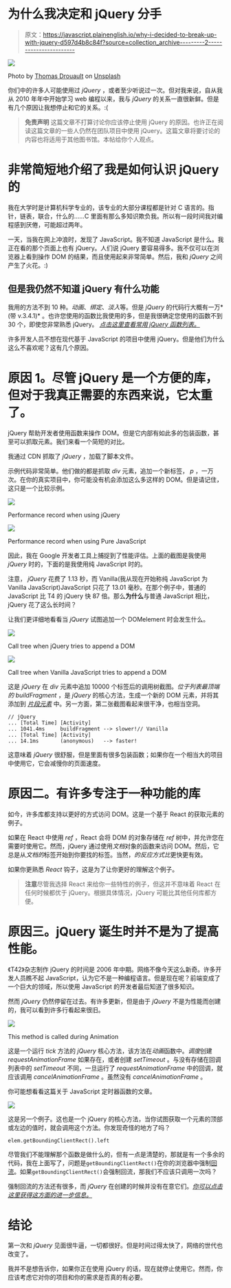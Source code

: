 # 为什么我决定和 jQuery 分手

> 原文：<https://javascript.plainenglish.io/why-i-decided-to-break-up-with-jquery-d597d4b8c84f?source=collection_archive---------2----------------------->

![](img/78f3a4f6c03ea8aa3d6ef38fd1f8827c.png)

Photo by [Thomas Drouault](https://unsplash.com/@thomasdrouaultphotography?utm_source=medium&utm_medium=referral) on [Unsplash](https://unsplash.com?utm_source=medium&utm_medium=referral)

你们中的许多人可能使用过 *jQuery* ，或者至少听说过一次。但对我来说，自从我从 2010 年年中开始学习 web 编程以来，我与 *jQuery* 的关系一直很新鲜。但是有几个原因让我想停止和它的关系。:(

> **免责声明**
> 这篇文章不打算讨论你应该停止使用 jQuery 的原因。也许正在阅读这篇文章的一些人仍然在团队项目中使用 jQuery。这篇文章将要讨论的内容也将适用于其他图书馆。本帖给你个人观点。

# 非常简短地介绍了我是如何认识 jQuery 的

我在大学时是计算机科学专业的，该专业的大部分课程都是针对 C 语言的。指针，链表，联合，什么的……C 里面有那么多知识欺负我。所以有一段时间我对编程感到厌倦，可能超过两年。

一天，当我在网上冲浪时，发现了 JavaScript。我不知道 JavaScript 是什么。我正在看的那个页面上也有 jQuery。人们说 jQuery 要容易得多。我不仅可以在浏览器上看到操作 DOM 的结果，而且使用起来非常简单。然后，我和 *jQuery* 之间产生了火花。:)

## 但是我仍然不知道 jQuery 有什么功能

我用的方法不到 10 种。*动画*、*绑定*、*淡入*等。但是 *jQuery* 的代码行大概有一万*(带 v.3.4.1)* 。也许您使用的函数比我使用的多，但是我很确定您使用的函数不到 30 个，即使您非常熟悉 jQuery。 [*点击这里查看常用 jQuery 函数列表。*](https://code.tutsplus.com/tutorials/20-helpful-jquery-methods-you-should-be-using--net-10521)

许多开发人员不想在现代基于 JavaScript 的项目中使用 jQuery。但是他们为什么这么不喜欢呢？这有几个原因。

# 原因 1。尽管 jQuery 是一个方便的库，但对于我真正需要的东西来说，它太重了。

jQuery 帮助开发者使用函数来操作 DOM。但是它内部有如此多的包装函数，甚至可以抓取元素。我们来看一个简短的对比。

我通过 CDN 抓取了 *jQuery* ，加载了脚本文件。

示例代码非常简单。他们做的都是抓取 *div* 元素，追加一个新标签， *p* ，一万次。在你的真实项目中，你可能没有机会添加这么多这样的 DOM。但是请记住，这只是一个比较示例。

![](img/3da03ba77ebf2d76d33a42f91315d9c0.png)

Performance record when using jQuery

![](img/172a461b50506105230a0146f4947470.png)

Performance record when using Pure JavaScript

因此，我在 Google 开发者工具上捕捉到了性能评估。上面的截图是我使用 *jQuery* 时的，下面的是我使用纯 JavaScript 时的。

注意， *jQuery* 花费了 1.13 秒，而 Vanilla(我从现在开始称纯 JavaScript 为 Vanilla JavaScript)JavaScript 只花了 13.01 毫秒。在那个例子中，普通的 JavaScript 比 T4 的 jQuery 快 87 倍。那么**为什么**与普通 JavaScript 相比，jQuery 花了这么长时间？

让我们更详细地看看当 *jQuery* 试图追加一个 DOMelement 时会发生什么。

![](img/35dc82bb02f75fc177c1d9e332d87afc.png)

Call tree when jQuery tries to append a DOM

![](img/70213f3240af4c3a3ee4d8dfbfe806be.png)

Call tree when Vanilla JavaScript tries to append a DOM

这是 *jQuery* 在 *div* 元素中追加 10000 个标签后的调用树截图。*位于列表最顶端的 buildFragment* ，是 *jQuery* 的核心方法，生成一个新的 DOM 元素，并将其添加到 [*片段元素*](https://developer.mozilla.org/en-US/docs/Web/API/Document/createDocumentFragment) 中。另一方面，第二张截图看起来很干净，也相当空洞。

```
// jQuery
... [Total Time] [Activity]
... 1041.4ms     buildFragment --> slower!// Vanilla
... [Total Time] [Activity]
... 14.1ms       (anonymous)   --> faster!
```

这意味着 *jQuery* 很舒服，但是里面有很多包装函数；如果你在一个相当大的项目中使用它，它会减慢你的页面速度。

# 原因二。有许多专注于一种功能的库

如今，许多库都支持以更好的方式访问 DOM。这是一个基于 React 的获取元素的例子。

如果在 React 中使用 *ref* ，React 会将 DOM 的对象存储在 *ref* 树中，并允许您在需要时使用它。然而，jQuery 通过使用*文档*对象的函数来访问 DOM。然后，它总是从*文档的*标签开始到你要找的标签。当然，*的反应方式比*更快更有效。

如果你更熟悉 *React* 钩子，这是为了让你更好的理解这个例子。

> **注意**尽管我选择 React 来给你一些特性的例子，但这并不意味着 React 在任何时候都优于 jQuery。根据具体情况，jQuery 可能比其他任何库都方便。

# 原因三。jQuery 诞生时并不是为了提高性能。

《T42》杂志制作 jQuery 的时间是 2006 年中期。网络不像今天这么新奇。许多开发人员瞧不起 JavaScript，认为它不是一种编程语言。但是现在呢？前端变成了一个巨大的领域，所以使用 JavaScript 的开发者最后知道了很多知识。

然而 *jQuery* 仍然停留在过去。有许多更新，但是由于 *jQuery* 不是为性能而创建的，我可以看到许多行看起来很旧。

![](img/0853164beb4f42c2c463971db8fc1ebd.png)

This method is called during Animation

这是一个运行 *tick* 方法的 *jQuery* 核心方法，该方法在*动画*函数中。*调度*创建 *requestAnimationFrame* 如果存在，或者创建 *setTimeout* 。与没有存储在回调列表中的 *setTimeout* 不同，一旦运行了 *requestAnimationFrame* 中的回调，就应该调用 *cancelAnimationFrame* 。虽然没有 *cancelAnimationFrame* 。

你可能想看看这篇关于 JavaScript 定时器函数的文章。

![](img/8947ad8897aa9360282695d53fb1b8b0.png)

这是另一个例子。这也是一个 jQuery 的核心方法，当你试图获取一个元素的顶部或左边的值时，就会调用这个方法。你发现奇怪的地方了吗？

```
elem.getBoundingClientRect().left
```

尽管我们不能理解那个函数是做什么的，但有一点是清楚的，那就是有一个多余的代码，我在上面写了，问题是`getBoundingClientRect()`在你的浏览器中强制[回流](https://stackoverflow.com/questions/27637184/what-is-dom-reflow)。如果`getBoundingClientRect()`会强制回流，那我们不应该只调用一次吗？

强制回流的方法还有很多，而 *jQuery* 在创建的时候并没有在意它们。[*你可以点击这里获得这方面的进一步信息。*](https://gist.github.com/paulirish/5d52fb081b3570c81e3a)

# 结论

第一次和 *jQuery* 见面很牛逼，一切都很好。但是时间过得太快了，网络的世代也改变了。

我并不是想告诉你，如果你正在使用 jQuery 的话，现在就停止使用它。然而，你应该考虑它对你的项目和你的需求是否真的有必要。